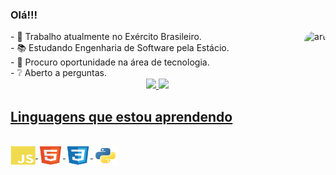 ### Olá!!! ###
<img align="right" alt="art" height="150" style="border-radius:50px;" src="[https://media.discordapp.net/attachments/639956127056134178/890373478988013628/Publicacoes_Instagram_1_1.png?width=676&height=676](https://encrypted-tbn0.gstatic.com/images?q=tbn:ANd9GcS7-ZkCngoxktqXBNtG7qXtEKGkF-Vomu_tfw&usqp=CAU)">
- 🔭 Trabalho atualmente no Exército Brasileiro. <br>
- 📚 Estudando Engenharia de Software pela Estácio. <br>
- 💬 Procuro oportunidade na área de tecnologia. <br>
- ❔ Aberto a perguntas.


<div align="center">
  <a href="https://github.com/IuryDiasCoelho">
  <img height="180em" src="https://github-readme-stats.vercel.app/api?username=IuryDiasCoelho&show_icons=true&theme=dracula&include_all_commits=true&count_private=true"/>
  <img height="180em" src="https://github-readme-stats.vercel.app/api/top-langs/?username=IuryDiasCoelho&layout=compact&langs_count=7&theme=dracula"/>
</div>

## Linguagens que estou aprendendo 

<div style="display: inline_block"><br>
  <img align="center" alt="Js" height="30" width="40" src="https://raw.githubusercontent.com/devicons/devicon/master/icons/javascript/javascript-plain.svg">
  <img align="center" alt="HTML" height="30" width="40" src="https://raw.githubusercontent.com/devicons/devicon/master/icons/html5/html5-original.svg">
  <img align="center" alt="CSS" height="30" width="40" src="https://raw.githubusercontent.com/devicons/devicon/master/icons/css3/css3-original.svg">
  <img align="center" alt="Python" height="30" width="40" src="https://raw.githubusercontent.com/devicons/devicon/master/icons/python/python-original.svg">
</div>

